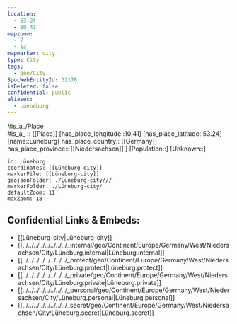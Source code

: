 ```yaml
---
location:
  - 53.24
  - 10.41
mapzoom:
  - 7
  - 12
mapmarker: city
type: City
tags:
  - geo/City
SpocWebEntityId: 32178
isDeleted: false
confidential: public
aliases:
  - Lueneburg
---
```

#is_a_/Place  
#is_a_ :: [[Place]] 
[has_place_longitude::10.41] 
[has_place_latitude::53.24] 
[name::Lüneburg] 
has_place_country:: [[Germany]]  
has_place_province:: [[Niedersachsen]] ] 
[Population::] 
[Unknown::] 


```leaflet
id: Lüneburg
coordinates: [[Lüneburg-city]] 
markerFile: [[Lüneburg-city]] 
geojsonFolder: ./Lüneburg-city///
markerFolder: ./Lüneburg-city/
defaultZoom: 11 
maxZoom: 18
```


## Confidential Links & Embeds: 
- [[Lüneburg-city|Lüneburg-city]] 
- [[../../../../../../../../_internal/geo/Continent/Europe/Germany/West/Niedersachsen/City/Lüneburg.internal|Lüneburg.internal]] 
- [[../../../../../../../../_protect/geo/Continent/Europe/Germany/West/Niedersachsen/City/Lüneburg.protect|Lüneburg.protect]] 
- [[../../../../../../../../_private/geo/Continent/Europe/Germany/West/Niedersachsen/City/Lüneburg.private|Lüneburg.private]] 
- [[../../../../../../../../_personal/geo/Continent/Europe/Germany/West/Niedersachsen/City/Lüneburg.personal|Lüneburg.personal]] 
- [[../../../../../../../../_secret/geo/Continent/Europe/Germany/West/Niedersachsen/City/Lüneburg.secret|Lüneburg.secret]] 

